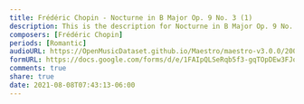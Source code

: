 ```yaml
---
title: Frédéric Chopin - Nocturne in B Major Op. 9 No. 3 (1)
description: This is the description for Nocturne in B Major Op. 9 No. 3 by Frédéric Chopin
composers: [Frédéric Chopin]
periods: [Romantic]
audioURL: https://OpenMusicDataset.github.io/Maestro/maestro-v3.0.0/2009/MIDI-Unprocessed_02_R1_2009_03-06_ORIG_MID--AUDIO_02_R1_2009_02_R1_2009_03_WAV.midi
formURL: https://docs.google.com/forms/d/e/1FAIpQLSeRqb5f3-gqTOpDEw3FJoACJHAQ_T_-Nwb0BpH8HtZ2fRsshg/viewform
comments: true
share: true
date: 2021-08-08T07:43:13-06:00
---
```

